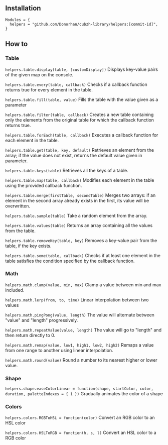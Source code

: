 ## Installation
```
Modules = {
  helpers = "github.com/Donorhan/cubzh-library/helpers:[commit-id]",
}
```

## How to
### Table
`helpers.table.display(table, [customDisplay])`
Displays key-value pairs of the given map on the console.

`helpers.table.every(table, callback)`
Checks if a callback function returns true for every element in the table.

`helpers.table.fill(table, value)`
Fills the table with the value given as a parameter

`helpers.table.filter(table, callback)`
Creates a new table containing only the elements from the original table for which the callback function returns true.

`helpers.table.forEach(table, callback)`
Executes a callback function for each element in the table.

`helpers.table.get(table, key, default)`
Retrieves an element from the array; if the value does not exist, returns the default value given in parameter.

`helpers.table.keys(table)`
Retrieves all the keys of a table.

`helpers.table.map(table, callback)`
Modifies each element in the table using the provided callback function.

`helpers.table.merge(firstTable, secondTable)`
Merges two arrays: if an element in the second array already exists in the first, its value will be overwritten.

`helpers.table.sample(table)`
Take a random element from the array.

`helpers.table.values(table)`
Returns an array containing all the values from the table.

`helpers.table.removeKey(table, key)`
Removes a key-value pair from the table, if the key exists.

`helpers.table.some(table, callback)`
Checks if at least one element in the table satisfies the condition specified by the callback function.

### Math
`helpers.math.clamp(value, min, max)`
Clamp a value between min and max included.

`helpers.math.lerp(from, to, time)`
Linear interpolation between two values

`helpers.math.pingPong(value, length)`
The value will alternate between "value" and "length" progressively.

`helpers.math.repeatValue(value, length)`
The value will go to "length" and then return directly to 0.

`helpers.math.remap(value, low1, high1, low2, high2)`
Remaps a value from one range to another using linear interpolation.

`helpers.math.round(value)`
Round a number to its nearest higher or lower value.

### Shape
`helpers.shape.easeColorLinear = function(shape, startColor, color, duration, paletteIndexes = { 1 })`
Gradually animates the color of a shape

### Colors
`helpers.colors.RGBToHSL = function(color)`
Convert an RGB color to an HSL color

`helpers.colors.HSLToRGB = function(h, s, l)`
Convert an HSL color to a RGB color